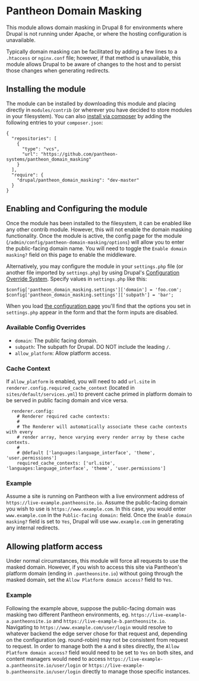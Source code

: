 # Pantheon Domain Masking

This module allows domain masking in Drupal 8 for environments where Drupal is not running under Apache, or where the hosting configuration is unavailable.

Typically domain masking can be facilitated by adding a few lines to a `.htaccess` or `nginx.conf` file; however, if that method is unavailable, this module allows Drupal to be aware of changes to the host and to persist those changes when generating redirects.

## Installing the module

The module can be installed by downloading this module and placing directly in `modules/contrib` (or wherever you have decided to store modules in your filesystem). You can also [install via composer](https://getcomposer.org/doc/05-repositories.md#loading-a-package-from-a-vcs-repository) by adding the following entries to your `composer.json`:

```
{
  "repositories": [
    {
      "type": "vcs",
      "url": "https://github.com/pantheon-systems/pantheon_domain_masking"
    }
  ],
  "require": {
    "drupal/pantheon_domain_masking": "dev-master"
  }
}
```

## Enabling and Configuring the module

Once the module has been installed to the filesystem, it can be enabled like any other contrib module. However, this will not enable the domain masking functionality. Once the module is active, the config page for the module (`/admin/config/pantheon-domain-masking/options`) will allow you to enter the public-facing domain name. You will need to toggle the `Enable domain masking?` field on this page to enable the middleware.

Alternatively, you may configure the module in your `settings.php` file (or another file imported by `settings.php`) by using Drupal's [Configuration Override System](https://www.drupal.org/docs/drupal-apis/configuration-api/configuration-override-system). Specify values in `settings.php` like this:

```
$config['pantheon_domain_masking.settings']['domain'] = 'foo.com';
$config['pantheon_domain_masking.settings']['subpath'] = 'bar';
```

When you load [the configuration page](/admin/config/pantheon-domain-masking/options) you'll find that the options you set in `settings.php` appear in the form and that the form inputs are disabled.

### Available Config Overrides

* `domain`: The public facing domain.
* `subpath`: The subpath for Drupal. DO NOT include the leading `/`.
* `allow_platform`: Allow platform access.

### Cache Context

If `allow_platform` is enabled, you will need to add `url.site` in `renderer.config.required_cache_context` (located in `sites/default/services.yml`) to prevent cache primed in platform domain to be served in public facing domain and vice versa.

```
  renderer.config:
    # Renderer required cache contexts:
    #
    # The Renderer will automatically associate these cache contexts with every
    # render array, hence varying every render array by these cache contexts.
    #
    # @default ['languages:language_interface', 'theme', 'user.permissions']
    required_cache_contexts: ['url.site', 'languages:language_interface', 'theme', 'user.permissions']
```

### Example

Assume a site is running on Pantheon with a live environment address of `https://live-example.pantheonsite.io`. Assume the public-facing domain you wish to use is `https://www.example.com`. In this case, you would enter `www.example.com` in the `Public-facing domain:` field. Once the `Enable domain masking?` field is set to `Yes`, Drupal will use `www.example.com` in generating any internal redirects.

## Allowing platform access

Under normal circumstances, this module will force all requests to use the masked domain. However, if you wish to access this site via Pantheon's platform domain (ending in `.pantheonsite.io`) without going through the masked domain, set the `Allow Platform domain access?` field to `Yes`.

### Example

Following the example above, suppose the public-facing domain was masking two different Pantheon environments, eg. `https://live-example-a.pantheonsite.io` and `https://live-example-b.pantheonsite.io`. Navigating to `https://www.example.com/user/login` would resolve to whatever backend the edge server chose for that request and, depending on the configuration (eg. round-robin) may not be consistent from request to request. In order to manage both the `A` and `B` sites directly, the `Allow Platform domain access?` field would need to be set to `Yes` on both sites, and content managers would need to access `https://live-example-a.pantheonsite.io/user/login` or `https://live-example-b.pantheonsite.io/user/login` directly to manage those specific instances.
